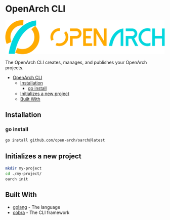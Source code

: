# OpenArch CLI

![OpenArch][openarch-logo]

The OpenArch CLI creates, manages, and publishes your OpenArch projects.

- [OpenArch CLI](#openarch-cli)
  - [Installation](#installation)
    - [go install](#go-install)
  - [Initializes a new project](#initializes-a-new-project)
  - [Built With](#built-with)

## Installation

### go install

```bash
go install github.com/open-arch/oarch@latest
```

## Initializes a new project

```bash
mkdir my-project
cd ./my-project/
oarch init
```

## Built With

- [golang][golang] - The language
- [cobra][cobra-cli] - The CLI framework

[cobra-cli]: https://github.com/spf13/cobra
[golang]: https://go.dev/
[openarch-logo]: .attachments/openarch-logo-extended.svg
